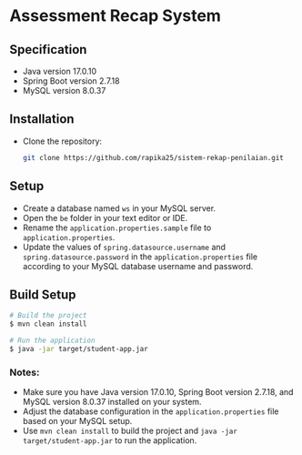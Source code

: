 ﻿# Assessment Recap System

## Specification
- Java version 17.0.10
- Spring Boot version 2.7.18
- MySQL version 8.0.37

## Installation
- Clone the repository:
  ```bash
  git clone https://github.com/rapika25/sistem-rekap-penilaian.git
  ```

## Setup
- Create a database named `ws` in your MySQL server.
- Open the `be` folder in your text editor or IDE.
- Rename the `application.properties.sample` file to `application.properties`.
- Update the values of `spring.datasource.username` and `spring.datasource.password` in the `application.properties` file according to your MySQL database username and password.

## Build Setup

```bash
# Build the project
$ mvn clean install

# Run the application
$ java -jar target/student-app.jar
```

### Notes:
- Make sure you have Java version 17.0.10, Spring Boot version 2.7.18, and MySQL version 8.0.37 installed on your system.
- Adjust the database configuration in the `application.properties` file based on your MySQL setup.
- Use `mvn clean install` to build the project and `java -jar target/student-app.jar` to run the application.
